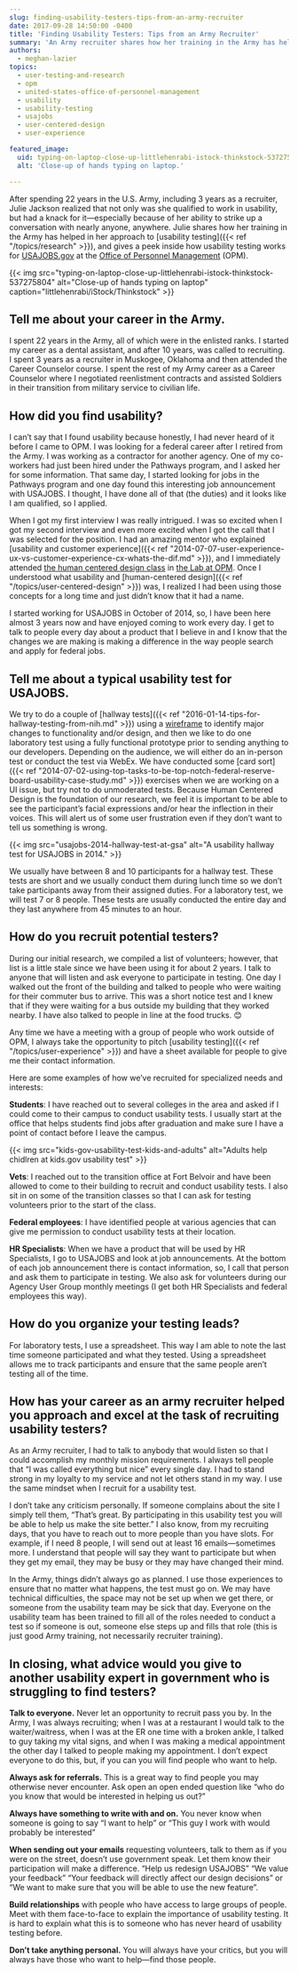 ```yaml
---
slug: finding-usability-testers-tips-from-an-army-recruiter
date: 2017-09-28 14:50:00 -0400
title: 'Finding Usability Testers: Tips from an Army Recruiter'
summary: 'An Army recruiter shares how her training in the Army has helped in her approach to usability testing, and gives a peek inside how usability testing works for USAJOBS.gov at the Office of Personnel Management (OPM).'
authors:
  - meghan-lazier
topics:
  - user-testing-and-research
  - opm
  - united-states-office-of-personnel-management
  - usability
  - usability-testing
  - usajobs
  - user-centered-design
  - user-experience

featured_image:
  uid: typing-on-laptop-close-up-littlehenrabi-istock-thinkstock-537275804
  alt: 'Close-up of hands typing on laptop.'

---
```


After spending 22 years in the U.S. Army, including 3 years as a recruiter, Julie Jackson realized that not only was she qualified to work in usability, but had a knack for it—especially because of her ability to strike up a conversation with nearly anyone, anywhere. Julie shares how her training in the Army has helped in her approach to [usability testing]({{< ref "/topics/research" >}}), and gives a peek inside how usability testing works for [USAJOBS.gov](https://www.usajobs.gov/) at the [Office of Personnel Management](https://www.opm.gov/) (OPM).

{{< img src="typing-on-laptop-close-up-littlehenrabi-istock-thinkstock-537275804" alt="Close-up of hands typing on laptop" caption="littlehenrabi/iStock/Thinkstock" >}}

## Tell me about your career in the Army.

I spent 22 years in the Army, all of which were in the enlisted ranks. I started my career as a dental assistant, and after 10 years, was called to recruiting. I spent 3 years as a recruiter in Muskogee, Oklahoma and then attended the Career Counselor course. I spent the rest of my Army career as a Career Counselor where I negotiated reenlistment contracts and assisted Soldiers in their transition from military service to civilian life.

## How did you find usability?

I can’t say that I found usability because honestly, I had never heard of it before I came to OPM. I was looking for a federal career after I retired from the Army. I was working as a contractor for another agency. One of my co-workers had just been hired under the Pathways program, and I asked her for some information. That same day, I started looking for jobs in the Pathways program and one day found this interesting job announcement with USAJOBS. I thought, I have done all of that (the duties) and it looks like I am qualified, so I applied.

When I got my first interview I was really intrigued. I was so excited when I got my second interview and even more excited when I got the call that I was selected for the position. I had an amazing mentor who explained [usability and customer experience]({{< ref "2014-07-07-user-experience-ux-vs-customer-experience-cx-whats-the-dif.md" >}}), and I immediately attended [the human centered design class](https://lab.opm.gov/class-sign-up/) in [the Lab at OPM](https://lab.opm.gov/). Once I understood what usability and [human-centered design]({{< ref "/topics/user-centered-design" >}}) was, I realized I had been using those concepts for a long time and just didn’t know that it had a name.

I started working for USAJOBS in October of 2014, so, I have been here almost 3 years now and have enjoyed coming to work every day. I get to talk to people every day about a product that I believe in and I know that the changes we are making is making a difference in the way people search and apply for federal jobs.

## Tell me about a typical usability test for USAJOBS.

We try to do a couple of [hallway tests]({{< ref "2016-01-14-tips-for-hallway-testing-from-nih.md" >}}) using a [wireframe](https://www.usability.gov/how-to-and-tools/methods/wireframing.html) to identify major changes to functionality and/or design, and then we like to do one laboratory test using a fully functional prototype prior to sending anything to our developers. Depending on the audience, we will either do an in-person test or conduct the test via WebEx. We have conducted some [card sort]({{< ref "2014-07-02-using-top-tasks-to-be-top-notch-federal-reserve-board-usability-case-study.md" >}}) exercises when we are working on a UI issue, but try not to do unmoderated tests. Because Human Centered Design is the foundation of our research, we feel it is important to be able to see the participant’s facial expressions and/or hear the inflection in their voices. This will alert us of some user frustration even if they don’t want to tell us something is wrong.

{{< img src="usajobs-2014-hallway-test-at-gsa" alt="A usability hallway test for USAJOBS in 2014." >}}

We usually have between 8 and 10 participants for a hallway test. These tests are short and we usually conduct them during lunch time so we don’t take participants away from their assigned duties. For a laboratory test, we will test 7 or 8 people. These tests are usually conducted the entire day and they last anywhere from 45 minutes to an hour.

## How do you recruit potential testers?

During our initial research, we compiled a list of volunteers; however, that list is a little stale since we have been using it for about 2 years. I talk to anyone that will listen and ask everyone to participate in testing. One day I walked out the front of the building and talked to people who were waiting for their commuter bus to arrive. This was a short notice test and I knew that if they were waiting for a bus outside my building that they worked nearby. I have also talked to people in line at the food trucks. :blush:

Any time we have a meeting with a group of people who work outside of OPM, I always take the opportunity to pitch [usability testing]({{< ref "/topics/user-experience" >}}) and have a sheet available for people to give me their contact information.

Here are some examples of how we’ve recruited for specialized needs and interests:

**Students**: I have reached out to several colleges in the area and asked if I could come to their campus to conduct usability tests. I usually start at the office that helps students find jobs after graduation and make sure I have a point of contact before I leave the campus.

{{< img src="kids-gov-usability-test-kids-and-adults" alt="Adults help chidlren at kids.gov usability test" >}}

**Vets**: I reached out to the transition office at Fort Belvoir and have been allowed to come to their building to recruit and conduct usability tests. I also sit in on some of the transition classes so that I can ask for testing volunteers prior to the start of the class.

**Federal employees**: I have identified people at various agencies that can give me permission to conduct usability tests at their location.

**HR Specialists**: When we have a product that will be used by HR Specialists, I go to USAJOBS and look at job announcements. At the bottom of each job announcement there is contact information, so, I call that person and ask them to participate in testing. We also ask for volunteers during our Agency User Group monthly meetings (I get both HR Specialists and federal employees this way).

## How do you organize your testing leads?

For laboratory tests, I use a spreadsheet. This way I am able to note the last time someone participated and what they tested. Using a spreadsheet allows me to track participants and ensure that the same people aren’t testing all of the time.

## How has your career as an army recruiter helped you approach and excel at the task of recruiting usability testers?

As an Army recruiter, I had to talk to anybody that would listen so that I could accomplish my monthly mission requirements. I always tell people that “I was called everything but nice” every single day. I had to stand strong in my loyalty to my service and not let others stand in my way. I use the same mindset when I recruit for a usability test.

I don’t take any criticism personally. If someone complains about the site I simply tell them, “That’s great. By participating in this usability test you will be able to help us make the site better.” I also know, from my recruiting days, that you have to reach out to more people than you have slots. For example, if I need 8 people, I will send out at least 16 emails—sometimes more. I understand that people will say they want to participate but when they get my email, they may be busy or they may have changed their mind.

In the Army, things didn’t always go as planned. I use those experiences to ensure that no matter what happens, the test must go on. We may have technical difficulties, the space may not be set up when we get there, or someone from the usability team may be sick that day. Everyone on the usability team has been trained to fill all of the roles needed to conduct a test so if someone is out, someone else steps up and fills that role (this is just good Army training, not necessarily recruiter training).

## In closing, what advice would you give to another usability expert in government who is struggling to find testers?

**Talk to everyone.** Never let an opportunity to recruit pass you by. In the Army, I was always recruiting; when I was at a restaurant I would talk to the waiter/waitress, when I was at the ER one time with a broken ankle, I talked to guy taking my vital signs, and when I was making a medical appointment the other day I talked to people making my appointment. I don’t expect everyone to do this, but, if you can you will find people who want to help.

**Always ask for referrals.** This is a great way to find people you may otherwise never encounter. Ask open an open ended question like “who do you know that would be interested in helping us out?”

**Always have something to write with and on.** You never know when someone is going to say “I want to help” or “This guy I work with would probably be interested”

**When sending out your emails** requesting volunteers, talk to them as if you were on the street, doesn’t use government speak. Let them know their participation will make a difference. “Help us redesign USAJOBS” “We value your feedback” “Your feedback will directly affect our design decisions” or “We want to make sure that you will be able to use the new feature”.

**Build relationships** with people who have access to large groups of people. Meet with them face-to-face to explain the importance of usability testing. It is hard to explain what this is to someone who has never heard of usability testing before.

**Don’t take anything personal.** You will always have your critics, but you will always have those who want to help—find those people.
